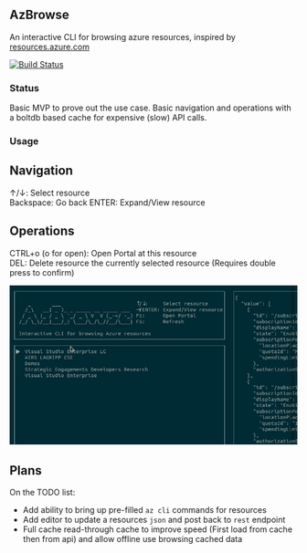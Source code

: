 ## AzBrowse

An interactive CLI for browsing azure resources, inspired by [resources.azure.com](https://resources.azure.com)

[![Build Status](https://travis-ci.com/lawrencegripper/azbrowse.svg?branch=master)](https://travis-ci.com/lawrencegripper/azbrowse)

### Status

Basic MVP to prove out the use case. Basic navigation and operations with a boltdb based cache for expensive (slow) API calls.

### Usage

## Navigation 

↑/↓:     Select resource   
Backspace: Go back
ENTER:   Expand/View resource

## Operations

CTRL+o (o for open):    Open Portal at this resource           
DEL:                    Delete resource the currently selected resource (Requires double press to confirm)

![Demo](./docs/quickdemo-azbrowse.gif) 

## Plans

On the TODO list:
 
 - Add ability to bring up pre-filled `az cli` commands for resources
 - Add editor to update a resources `json` and post back to `rest` endpoint
 - Full cache read-through cache to improve speed (First load from cache then from api) and allow offline use browsing cached data 
